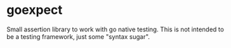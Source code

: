 # goexpect
Small assertion library to work with go native testing. This is not intended to be a testing framework, just some "syntax sugar".
